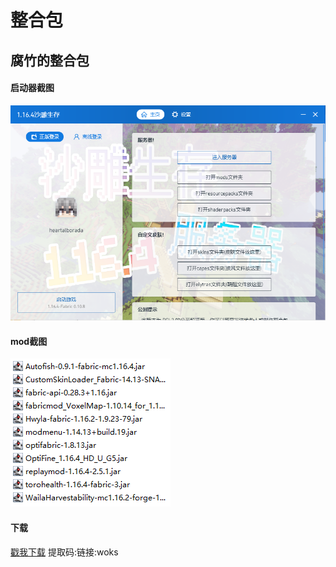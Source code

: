 # 整合包

## 腐竹的整合包

#### 启动器截图

![](../.gitbook/assets/pcl2.png)

#### mod截图

![](../.gitbook/assets/mod.png)

#### 下载

 [戳我下载](https://pan.baidu.com/s/1QfozyRdOU7UP_U7xYUnb4g)       提取码:链接:woks

